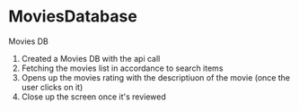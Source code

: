 # MoviesDatabase
Movies DB
1. Created a Movies DB with the api call  
2. Fetching the movies list in accordance to search items
3. Opens up the movies rating with the descriptiuon of the movie (once the user clicks on it)
4. Close up the screen once it's reviewed
